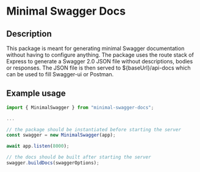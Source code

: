 # Minimal Swagger Docs

## Description

This package is meant for generating minimal Swagger documentation without having to configure anything. The package uses the route stack of Express to generate a Swagger 2.0 JSON file without descriptions, bodies or responses. The JSON file is then served to ${baseUrl}/api-docs which can be used to fill Swagger-ui or Postman.

## Example usage

```javascript
import { MinimalSwagger } from "minimal-swagger-docs";

...

// the package should be instantiated before starting the server
const swagger = new MinimalSwagger(app);

await app.listen(8000);

// the docs should be built after starting the server
swagger.buildDocs(swaggerOptions);
```
